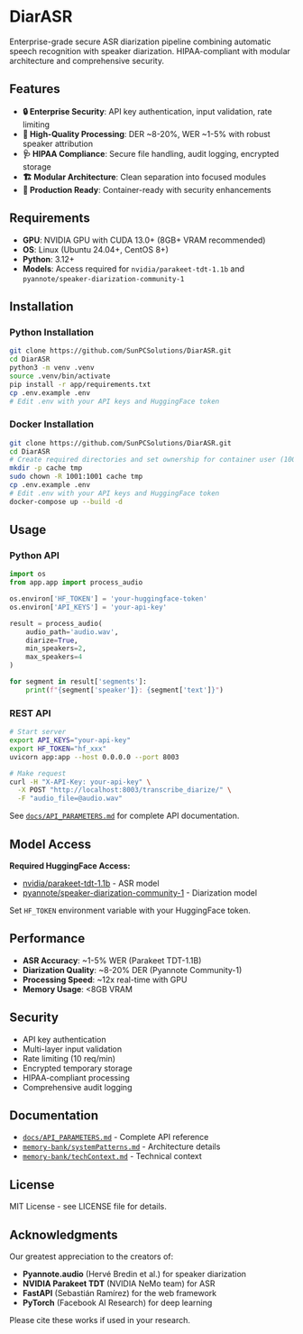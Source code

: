 # DiarASR

Enterprise-grade secure ASR diarization pipeline combining automatic speech recognition with speaker diarization. HIPAA-compliant with modular architecture and comprehensive security.

## Features

- **🔒 Enterprise Security**: API key authentication, input validation, rate limiting
- **🎯 High-Quality Processing**: DER ~8-20%, WER ~1-5% with robust speaker attribution
- **🩺 HIPAA Compliance**: Secure file handling, audit logging, encrypted storage
- **🏗️ Modular Architecture**: Clean separation into focused modules
- **🐳 Production Ready**: Container-ready with security enhancements

## Requirements

- **GPU**: NVIDIA GPU with CUDA 13.0+ (8GB+ VRAM recommended)
- **OS**: Linux (Ubuntu 24.04+, CentOS 8+)
- **Python**: 3.12+
- **Models**: Access required for `nvidia/parakeet-tdt-1.1b` and `pyannote/speaker-diarization-community-1`

## Installation

### Python Installation

```bash
git clone https://github.com/SunPCSolutions/DiarASR.git
cd DiarASR
python3 -m venv .venv
source .venv/bin/activate
pip install -r app/requirements.txt
cp .env.example .env
# Edit .env with your API keys and HuggingFace token
```

### Docker Installation

```bash
git clone https://github.com/SunPCSolutions/DiarASR.git
cd DiarASR
# Create required directories and set ownership for container user (1001:1001)
mkdir -p cache tmp
sudo chown -R 1001:1001 cache tmp
cp .env.example .env
# Edit .env with your API keys and HuggingFace token
docker-compose up --build -d
```

## Usage

### Python API

```python
import os
from app.app import process_audio

os.environ['HF_TOKEN'] = 'your-huggingface-token'
os.environ['API_KEYS'] = 'your-api-key'

result = process_audio(
    audio_path='audio.wav',
    diarize=True,
    min_speakers=2,
    max_speakers=4
)

for segment in result['segments']:
    print(f"{segment['speaker']}: {segment['text']}")
```

### REST API

```bash
# Start server
export API_KEYS="your-api-key"
export HF_TOKEN="hf_xxx"
uvicorn app:app --host 0.0.0.0 --port 8003

# Make request
curl -H "X-API-Key: your-api-key" \
  -X POST "http://localhost:8003/transcribe_diarize/" \
  -F "audio_file=@audio.wav"
```

See [`docs/API_PARAMETERS.md`](docs/API_PARAMETERS.md) for complete API documentation.

## Model Access

**Required HuggingFace Access:**
- [nvidia/parakeet-tdt-1.1b](https://huggingface.co/nvidia/parakeet-tdt-1.1b) - ASR model
- [pyannote/speaker-diarization-community-1](https://huggingface.co/pyannote/speaker-diarization-community-1) - Diarization model

Set `HF_TOKEN` environment variable with your HuggingFace token.

## Performance

- **ASR Accuracy**: ~1-5% WER (Parakeet TDT-1.1B)
- **Diarization Quality**: ~8-20% DER (Pyannote Community-1)
- **Processing Speed**: ~12x real-time with GPU
- **Memory Usage**: <8GB VRAM

## Security

- API key authentication
- Multi-layer input validation
- Rate limiting (10 req/min)
- Encrypted temporary storage
- HIPAA-compliant processing
- Comprehensive audit logging

## Documentation

- [`docs/API_PARAMETERS.md`](docs/API_PARAMETERS.md) - Complete API reference
- [`memory-bank/systemPatterns.md`](memory-bank/systemPatterns.md) - Architecture details
- [`memory-bank/techContext.md`](memory-bank/techContext.md) - Technical context

## License

MIT License - see LICENSE file for details.

## Acknowledgments

Our greatest appreciation to the creators of:
- **Pyannote.audio** (Hervé Bredin et al.) for speaker diarization
- **NVIDIA Parakeet TDT** (NVIDIA NeMo team) for ASR
- **FastAPI** (Sebastián Ramírez) for the web framework
- **PyTorch** (Facebook AI Research) for deep learning

Please cite these works if used in your research.